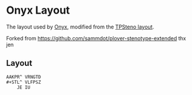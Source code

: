 # Onyx Layout

The layout used by [Onyx](https://github.com/Grahp/Onyx), modified from the [TPSteno layout](https://github.com/StrawberryTurtle/TPSteno).

Forked from https://github.com/sammdot/plover-stenotype-extended thx jen

## Layout

```
AAKPR^ VRNGTD
#+STL^ VLFPSZ
    JE IU
```
